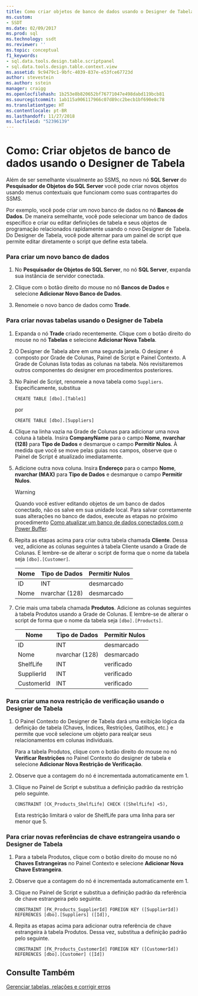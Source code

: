 ```yaml
---
title: Como criar objetos de banco de dados usando o Designer de Tabela | Microsoft Docs
ms.custom:
- SSDT
ms.date: 02/09/2017
ms.prod: sql
ms.technology: ssdt
ms.reviewer: ''
ms.topic: conceptual
f1_keywords:
- sql.data.tools.design.table.scriptpanel
- sql.data.tools.design.table.context.view
ms.assetid: 9c9479c1-9bfc-4039-837e-e53fce67723d
author: stevestein
ms.author: sstein
manager: craigg
ms.openlocfilehash: 1b253e8b820652bf76771047e498dabd119bcb81
ms.sourcegitcommit: 1ab115a906117966c07d89cc2becb1bf690e8c78
ms.translationtype: HT
ms.contentlocale: pt-BR
ms.lasthandoff: 11/27/2018
ms.locfileid: "52396139"
---
```

# <a name="how-to-create-database-objects-using-table-designer"></a>Como: Criar objetos de banco de dados usando o Designer de Tabela
Além de ser semelhante visualmente ao SSMS, no novo nó **SQL Server** do **Pesquisador de Objetos do SQL Server** você pode criar novos objetos usando menus contextuais que funcionam como suas contrapartes do SSMS.  
  
Por exemplo, você pode criar um novo banco de dados no nó **Bancos de Dados**. De maneira semelhante, você pode selecionar um banco de dados específico e criar ou editar definições de tabela e seus objetos de programação relacionados rapidamente usando o novo Designer de Tabela. Do Designer de Tabela, você pode alternar para um painel de script que permite editar diretamente o script que define esta tabela.  
  
### <a name="to-create-a-new-database"></a>Para criar um novo banco de dados  
  
1.  No **Pesquisador de Objetos do SQL Server**, no nó **SQL Server**, expanda sua instância de servidor conectada.  
  
2.  Clique com o botão direito do mouse no nó **Bancos de Dados** e selecione **Adicionar Novo Banco de Dados**.  
  
3.  Renomeie o novo banco de dados como **Trade**.  
  
### <a name="to-create-new-tables-using-the-table-designer"></a>Para criar novas tabelas usando o Designer de Tabela  
  
1.  Expanda o nó **Trade** criado recentemente. Clique com o botão direito do mouse no nó **Tabelas** e selecione **Adicionar Nova Tabela**.  
  
2.  O Designer de Tabela abre em uma segunda janela. O designer é composto por Grade de Colunas, Painel de Script e Painel Contexto. A Grade de Colunas lista todas as colunas na tabela. Nós revisitaremos outros componentes do designer em procedimentos posteriores.  
  
3.  No Painel de Script, renomeie a nova tabela como `Suppliers`. Especificamente, substitua  
  
    ```  
    CREATE TABLE [dbo].[Table1]  
    ```  
  
    por  
  
    ```  
    CREATE TABLE [dbo].[Suppliers]  
    ```  
  
4.  Clique na linha vazia na Grade de Colunas para adicionar uma nova coluna à tabela.  Insira **CompanyName** para o campo **Nome**, **nvarchar (128)** para **Tipo de Dados** e desmarque o campo **Permitir Nulos**. À medida que você se move pelas guias nos campos, observe que o Painel de Script é atualizado imediatamente.  
  
5.  Adicione outra nova coluna. Insira **Endereço** para o campo **Nome**, **nvarchar (MAX)** para **Tipo de Dados** e desmarque o campo **Permitir Nulos**.  
  
    > [!WARNING]  
    > Quando você estiver editando objetos de um banco de dados conectado, não os salve em sua unidade local. Para salvar corretamente suas alterações no banco de dados, execute as etapas no próximo procedimento [Como atualizar um banco de dados conectados com o Power Buffer](../ssdt/how-to-update-a-connected-database-with-power-buffer.md).  
  
6.  Repita as etapas acima para criar outra tabela chamada **Cliente**. Dessa vez, adicione as colunas seguintes à tabela Cliente usando a Grade de Colunas. E lembre-se de alterar o script de forma que o nome da tabela seja `[dbo].[Customer]`.  
  
    |Nome|Tipo de Dados|**Permitir Nulos**|  
    |--------|-------------|-------------------|  
    |ID|INT|desmarcado|  
    |Nome|nvarchar (128)|desmarcado|  
  
7.  Crie mais uma tabela chamada **Produtos**. Adicione as colunas seguintes à tabela Produtos usando a Grade de Colunas. E lembre-se de alterar o script de forma que o nome da tabela seja `[dbo].[Products]`.  
  
    |Nome|Tipo de Dados|**Permitir Nulos**|  
    |--------|-------------|-------------------|  
    |ID|INT|desmarcado|  
    |Nome|nvarchar (128)|desmarcado|  
    |ShelfLife|INT|verificado|  
    |SupplierId|INT|verificado|  
    |CustomerId|INT|verificado|  
  
### <a name="to-create-a-new-check-constraint-using-the-table-designer"></a>Para criar uma nova restrição de verificação usando o Designer de Tabela  
  
1.  O Painel Contexto do Designer de Tabela dará uma exibição lógica da definição de tabela (Chaves, Índices, Restrições, Gatilhos, etc.) e permite que você selecione um objeto para realçar seus relacionamentos em colunas individuais.  
  
    Para a tabela Produtos, clique com o botão direito do mouse no nó **Verificar Restrições** no Painel Contexto do designer de tabela e selecione **Adicionar Nova Restrição de Verificação**.  
  
2.  Observe que a contagem do nó é incrementada automaticamente em 1.  
  
3.  Clique no Painel de Script e substitua a definição padrão da restrição pelo seguinte.  
  
    ```  
    CONSTRAINT [CK_Products_ShelfLife] CHECK ([ShelfLife] <5),  
    ```  
  
    Esta restrição limitará o valor de ShelfLife para uma linha para ser menor que 5.  
  
### <a name="to-create-new-foreign-key-references-using-the-table-designer"></a>Para criar novas referências de chave estrangeira usando o Designer de Tabela  
  
1.  Para a tabela Produtos, clique com o botão direito do mouse no nó **Chaves Estrangeiras** no Painel Contexto e selecione **Adicionar Nova Chave Estrangeira**.  
  
2.  Observe que a contagem do nó é incrementada automaticamente em 1.  
  
3.  Clique no Painel de Script e substitua a definição padrão da referência de chave estrangeira pelo seguinte.  
  
    ```  
    CONSTRAINT [FK_Products_SupplierId] FOREIGN KEY ([SupplierId]) REFERENCES [dbo].[Suppliers] ([Id]),  
    ```  
  
4.  Repita as etapas acima para adicionar outra referência de chave estrangeira à tabela Produtos. Dessa vez, substitua a definição padrão pelo seguinte.  
  
    ```  
    CONSTRAINT [FK_Products_CustomerId] FOREIGN KEY ([CustomerId]) REFERENCES [dbo].[Customer] ([Id])  
    ```  
  
## <a name="see-also"></a>Consulte Também  
[Gerenciar tabelas, relações e corrigir erros](../ssdt/manage-tables-relationships-and-fix-errors.md)  
  
